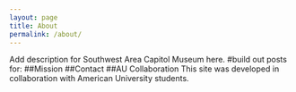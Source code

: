 ```yaml
---
layout: page
title: About
permalink: /about/
---
```

Add description for Southwest Area Capitol Museum here. 
#build out posts for:
##Mission
##Contact
##AU Collaboration
This site was developed in collaboration with American University students. 

